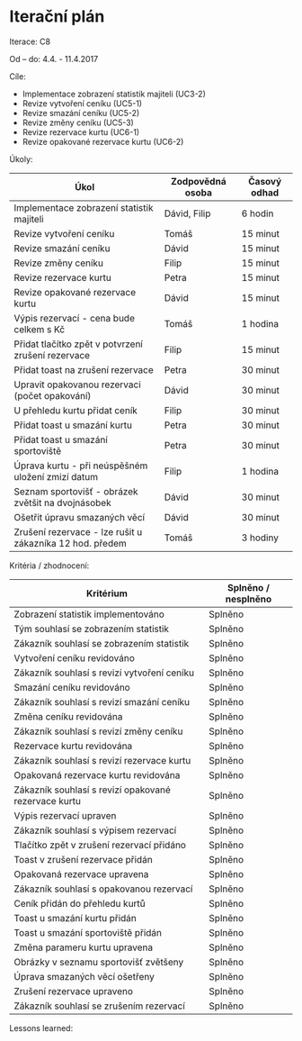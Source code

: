 <h1>Iterační plán</h1>
Iterace:  C8

Od – do:
4.4. - 11.4.2017

Cíle:
- Implementace zobrazení statistik majiteli (UC3-2)
- Revize vytvoření ceníku (UC5-1)
- Revize smazání ceníku (UC5-2)
- Revize změny ceníku (UC5-3)
- Revize rezervace kurtu (UC6-1)
- Revize opakované rezervace kurtu (UC6-2)


Úkoly:

|Úkol|	Zodpovědná osoba|	Časový odhad|
|---|---|---|
|Implementace zobrazení statistik majiteli|Dávid, Filip|6 hodin|
|Revize vytvoření ceníku|Tomáš|15 minut|
|Revize smazání ceníku|Dávid|15 minut|
|Revize změny ceníku|Filip|15 minut|
|Revize rezervace kurtu|Petra|15 minut|
|Revize opakované rezervace kurtu|Dávid|15 minut|
|Výpis rezervací - cena bude celkem s Kč|Tomáš|1 hodina|
|Přidat tlačítko zpět v potvrzení zrušení rezervace|Filip|15 minut|
|Přidat toast na zrušení rezervace|Petra|30 minut|
|Upravit opakovanou rezervaci (počet opakování)|Dávid|30 minut|
|U přehledu kurtu přidat ceník|Filip|30 minut|
|Přidat toast u smazání kurtu|Petra|30 minut|
|Přidat toast u smazání sportoviště|Petra|30 minut|
|Úprava kurtu - při neúspěšném uložení zmizí datum|Filip|1 hodina|
|Seznam sportovišť - obrázek zvětšit na dvojnásobek|Dávid|30 minut|
|Ošetřit úpravu smazaných věcí|Dávid|30 minut|
|Zrušení rezervace - lze rušit u zákazníka 12 hod. předem|Tomáš|3 hodiny|

Kritéria / zhodnocení:

|Kritérium	|Splněno / nesplněno|
|---|---|
|Zobrazení statistik implementováno|Splněno|
|Tým souhlasí se zobrazením statistik|Splněno|
|Zákazník souhlasí se zobrazením statistik|Splněno|
|Vytvoření ceníku revidováno|Splněno|
|Zákazník souhlasí s revizí vytvoření ceníku|Splněno|
|Smazání ceníku revidováno|Splněno|
|Zákazník souhlasí s revizí smazání ceníku|Splněno|
|Změna ceníku revidována|Splněno|
|Zákazník souhlasí s revizí změny ceníku|Splněno|
|Rezervace kurtu revidována|Splněno|
|Zákazník souhlasí s revizí rezervace kurtu|Splněno|
|Opakovaná rezervace kurtu revidována|Splněno|
|Zákazník souhlasí s revizí opakované rezervace kurtu|Splněno|
|Výpis rezervací upraven|Splněno|
|Zákazník souhlasí s výpisem rezervací|Splněno|
|Tlačítko zpět v zrušení rezervací přidáno|Splněno|
|Toast v zrušení rezervace přidán|Splněno|
|Opakovaná rezervace upravena|Splněno|
|Zákazník souhlasí s opakovanou rezervací|Splněno|
|Ceník přidán do přehledu kurtů|Splněno|
|Toast u smazání kurtu přidán|Splněno|
|Toast u smazání sportoviště přidán|Splněno|
|Změna parameru kurtu upravena|Splněno|
|Obrázky v seznamu sportovišť zvětšeny|Splněno|
|Úprava smazaných věcí ošetřeny|Splněno|
|Zrušení rezervace upraveno|Splněno|
|Zákazník souhlasí se zrušením rezervací|Splněno|

Lessons learned:
